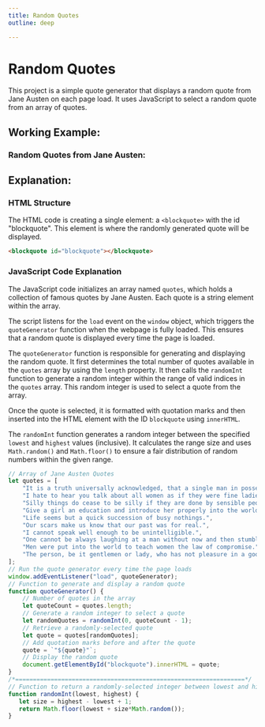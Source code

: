 ```yaml
---
title: Random Quotes
outline: deep

---
```


<script setup>
import RandQuote from '@theme/components/Projects/RandQuote.vue'
</script>

# Random Quotes
This project is a simple quote generator that displays a random quote from Jane Austen on each page load. It uses JavaScript to select a random quote from an array of quotes.

## Working Example:

### Random Quotes from Jane Austen:

<RandQuote/>

## Explanation:

### HTML Structure

The HTML code is creating a single element: a `<blockquote>` with the id "blockquote". This element is where the randomly generated quote will be displayed.

```html
<blockquote id="blockquote"></blockquote>
```

### JavaScript Code Explanation


The JavaScript code initializes an array named `quotes`, which holds a collection of famous quotes by Jane Austen. Each quote is a string element within the array.

The script listens for the `load` event on the `window` object, which triggers the `quoteGenerator` function when the webpage is fully loaded. This ensures that a random quote is displayed every time the page is loaded.

The `quoteGenerator` function is responsible for generating and displaying the random quote. It first determines the total number of quotes available in the `quotes` array by using the `length` property. It then calls the `randomInt` function to generate a random integer within the range of valid indices in the `quotes` array. This random integer is used to select a quote from the array.

Once the quote is selected, it is formatted with quotation marks and then inserted into the HTML element with the ID `blockquote` using `innerHTML`.

The `randomInt` function generates a random integer between the specified `lowest` and `highest` values (inclusive). It calculates the range size and uses `Math.random()` and `Math.floor()` to ensure a fair distribution of random numbers within the given range.

```javascript
// Array of Jane Austen Quotes
let quotes = [
    "It is a truth universally acknowledged, that a single man in possession of a good fortune, must be in want of a wife.",
    "I hate to hear you talk about all women as if they were fine ladies instead of rational creatures. None of us want to be in calm waters all our lives.",
    "Silly things do cease to be silly if they are done by sensible people in an impudent way.",
    "Give a girl an education and introduce her properly into the world, and ten to one but she has the means of settling well, without further expense to anybody.",
    "Life seems but a quick succession of busy nothings.",
    "Our scars make us know that our past was for real.",
    "I cannot speak well enough to be unintelligible.",
    "One cannot be always laughing at a man without now and then stumbling on something witty.",
    "Men were put into the world to teach women the law of compromise.",
    "The person, be it gentlemen or lady, who has not pleasure in a good novel, must be intolerably stupid."
];
// Run the quote generator every time the page loads
window.addEventListener("load", quoteGenerator);
// Function to generate and display a random quote
function quoteGenerator() {
    // Number of quotes in the array
    let quoteCount = quotes.length;
    // Generate a random integer to select a quote
    let randomQuotes = randomInt(0, quoteCount - 1);
    // Retrieve a randomly-selected quote
    let quote = quotes[randomQuotes];
    // Add quotation marks before and after the quote
    quote = `"${quote}"`;
    // Display the random quote
    document.getElementById("blockquote").innerHTML = quote;
}
/*=================================================================*/
// Function to return a randomly-selected integer between lowest and highest, inclusive
function randomInt(lowest, highest) {
   let size = highest - lowest + 1;
   return Math.floor(lowest + size*Math.random());
}
```